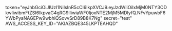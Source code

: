 token="eyJhbGciOiJIUzI1NiIsInR5cCI6IkpXVCJ9.eyJzdWIiOiIxMjM0NTY3ODkwIiwibmFtZSI6IkpvaG4gRG9lIiwiaWF0IjoxNTE2MjM5MDIyfQ.NFvYpuwbF6YWbPyaNAGEPw9wbhiQSovvSrD89B8K7Ng"
secret="test"
AWS_ACCESS_KEY_ID="AKIAZBQE345LKPTEAHQD"
